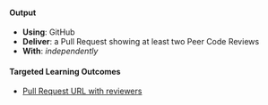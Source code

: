 #### Output
- **Using**: GitHub
- **Deliver**: a Pull Request showing at least two Peer Code Reviews
- **With**: *independently*

#### Targeted Learning Outcomes
- [Pull Request URL with reviewers](https://github.com/andela-aonifade/dplex/pull/1)
